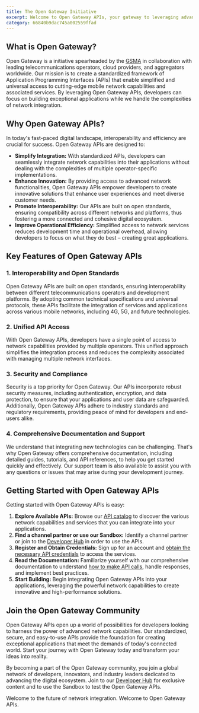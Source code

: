```yaml
---
title: The Open Gateway Initiative
excerpt: Welcome to Open Gateway APIs, your gateway to leveraging advanced network capabilities in your applications. Whether you're a seasoned developer or just starting your journey, Open Gateway APIs provide the tools and resources you need to create innovative, high-performance applications.
category: 66840b9dac745a002559ffad
---
```


## What is Open Gateway?

Open Gateway is a initiative spearheaded by the [GSMA](https://www.gsma.com/solutions-and-impact/gsma-open-gateway/) in collaboration with leading telecommunications operators, cloud providers, and aggregators worldwide. Our mission is to create a standardized framework of Application Programming Interfaces (APIs) that enable simplified and universal access to cutting-edge mobile network capabilities and associated services. By leveraging Open Gateway APIs, developers can focus on building exceptional applications while we handle the complexities of network integration.

## Why Open Gateway APIs?

In today's fast-paced digital landscape, interoperability and efficiency are crucial for success. Open Gateway APIs are designed to:

- **Simplify Integration:** With standardized APIs, developers can seamlessly integrate network capabilities into their applications without dealing with the complexities of multiple operator-specific implementations.
- **Enhance Innovation:** By providing access to advanced network functionalities, Open Gateway APIs empower developers to create innovative solutions that enhance user experiences and meet diverse customer needs.
- **Promote Interoperability:** Our APIs are built on open standards, ensuring compatibility across different networks and platforms, thus fostering a more connected and cohesive digital ecosystem.
- **Improve Operational Efficiency:** Simplified access to network services reduces development time and operational overhead, allowing developers to focus on what they do best – creating great applications.

## Key Features of Open Gateway APIs

### 1. Interoperability and Open Standards

Open Gateway APIs are built on open standards, ensuring interoperability between different telecommunications operators and development platforms. By adopting common technical specifications and universal protocols, these APIs facilitate the integration of services and applications across various mobile networks, including 4G, 5G, and future technologies.

### 2. Unified API Access

With Open Gateway APIs, developers have a single point of access to network capabilities provided by multiple operators. This unified approach simplifies the integration process and reduces the complexity associated with managing multiple network interfaces.

### 3. Security and Compliance

Security is a top priority for Open Gateway. Our APIs incorporate robust security measures, including authentication, encryption, and data protection, to ensure that your applications and user data are safeguarded. Additionally, Open Gateway APIs adhere to industry standards and regulatory requirements, providing peace of mind for developers and end-users alike.

### 4. Comprehensive Documentation and Support

We understand that integrating new technologies can be challenging. That's why Open Gateway offers comprehensive documentation, including detailed guides, tutorials, and API references, to help you get started quickly and effectively. Our support team is also available to assist you with any questions or issues that may arise during your development journey.

## Getting Started with Open Gateway APIs

Getting started with Open Gateway APIs is easy:

1. **Explore Available APIs:** Browse our [API catalog](../catalog/available.md) to discover the various network capabilities and services that you can integrate into your applications.
2. **Find a channel partner or use our Sandbox:** Identify a channel partner or join to the [Developer Hub](https://opengateway.telefonica.com/developer-hub) in order to use the APIs. 
3. **Register and Obtain Credentials:** Sign up for an account and [obtain the necessary API credentials](https://opengateway.telefonica.com/developer-hub) to access the services.
4. **Read the Documentation:** Familiarize yourself with our comprehensive documentation to understand [how to make API calls](../gettingstarted/apireference.md), handle responses, and implement best practices.
5. **Start Building:** Begin integrating Open Gateway APIs into your applications, leveraging the powerful network capabilities to create innovative and high-performance solutions.


## Join the Open Gateway Community


Open Gateway APIs open up a world of possibilities for developers looking to harness the power of advanced network capabilities. Our standardized, secure, and easy-to-use APIs provide the foundation for creating exceptional applications that meet the demands of today's connected world. Start your journey with Open Gateway today and transform your ideas into reality.

By becoming a part of the Open Gateway community, you join a global network of developers, innovators, and industry leaders dedicated to advancing the digital ecosystem.  Join to our [Developer Hub](https://opengateway.telefonica.com/developer-hub) for exclusive content and to use the Sandbox to test the Open Gateway APIs.

Welcome to the future of network integration. Welcome to Open Gateway APIs.
